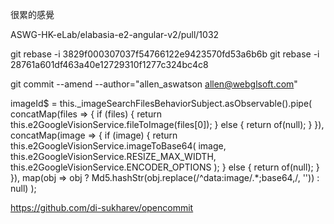 很累的感覺

ASWG-HK-eLab/elabasia-e2-angular-v2/pull/1032

git rebase -i 3829f000307037f54766122e9423570fd53a6b6b
git rebase -i 28761a601df463a40e12729310f1277c324bc4c8

git commit --amend --author="allen_aswatson <allen@webglsoft.com>"

imageId$ = this._imageSearchFilesBehaviorSubject.asObservable().pipe(
    concatMap(files => {
      if (files) {
        return this.e2GoogleVisionService.fileToImage(files[0]);
      } else {
        return of(null);
      }
    }),
    concatMap(image => {
      if (image) {
        return this.e2GoogleVisionService.imageToBase64(
          image,
          this.e2GoogleVisionService.RESIZE_MAX_WIDTH,
          this.e2GoogleVisionService.ENCODER_OPTIONS
        );
      } else {
        return of(null);
      }
    }),
    map(obj => obj ? Md5.hashStr(obj.replace(/^data:image\/.*;base64,/, '')) : null)
  );


https://github.com/di-sukharev/opencommit
